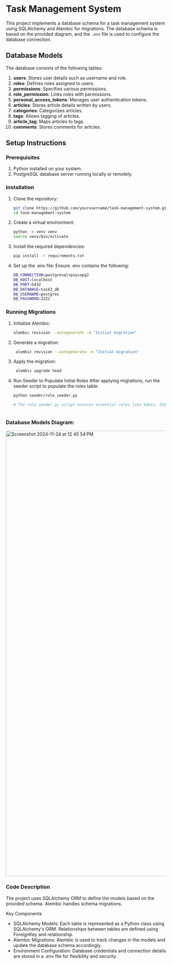# Task Management System

This project implements a database schema for a task management system using SQLAlchemy and Alembic for migrations. The database schema is based on the provided diagram, and the `.env` file is used to configure the database connection.

## Database Models

The database consists of the following tables:

1. **users**: Stores user details such as username and role.
2. **roles**: Defines roles assigned to users.
3. **permissions**: Specifies various permissions.
4. **role_permission**: Links roles with permissions.
5. **personal_access_tokens**: Manages user authentication tokens.
6. **articles**: Stores article details written by users.
7. **categories**: Categorizes articles.
8. **tags**: Allows tagging of articles.
9. **article_tag**: Maps articles to tags.
10. **comments**: Stores comments for articles.

## Setup Instructions

### Prerequisites

1. Python installed on your system.
2. PostgreSQL database server running locally or remotely.

### Installation

1. Clone the repository:
   ```bash
   git clone https://github.com/yourusername/task-management-system.git
   cd task-management-system
2. Create a virtual environment:
   ```bash
   python -m venv venv
   source venv/bin/activate
   
3. Install the required dependencies:
   
   ```bash
   pip install -r requirements.txt
4. Set up the .env file: Ensure .env contains the following:
   
   ```bash
   DB_CONNECTION=postgresql+psycopg2
   DB_HOST=localhost
   DB_PORT=5432
   DB_DATABASE=task3_db
   DB_USERNAME=postgres
   DB_PASSWORD=2222
   
### Running Migrations

1. Initialize Alembic:
   
   ```bash
   alembic revision --autogenerate -m "Initial migration"

2. Generate a migration:
   
   ```bash
    alembic revision --autogenerate -m "Initial migration"
   
3. Apply the migration:
   
   ```bash
    alembic upgrade head
4. Run Seeder to Populate Initial Roles After applying migrations, run the seeder script to populate the roles table:
   
   ```bash
   python seeder/role_seeder.py
   
   # The role_seeder.py script ensures essential roles like Admin, Editor, and Viewer are created for the system.



### Database Models Diagram: 

<img width="1391" alt="Screenshot 2024-11-24 at 12 45 54 PM" src="https://github.com/user-attachments/assets/c00c20be-c99e-4ce1-898c-a2d855bd173a">



### Code Description

The project uses SQLAlchemy ORM to define the models based on the provided schema. Alembic handles schema migrations.

Key Components

* SQLAlchemy Models: Each table is represented as a Python class using SQLAlchemy's ORM. Relationships between tables are defined using ForeignKey and relationship.
* Alembic Migrations: Alembic is used to track changes in the models and update the database schema accordingly.
* Environment Configuration: Database credentials and connection details are stored in a .env file for flexibility and security.
